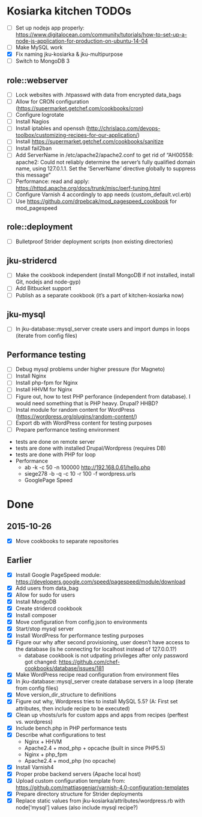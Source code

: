 # Kosiarka kitchen TODOs

- [ ] Set up nodejs app properly: https://www.digitalocean.com/community/tutorials/how-to-set-up-a-node-js-application-for-production-on-ubuntu-14-04
- [ ] Make MySQL work
- [x] Fix naming jku-kosiarka & jku-multipurpose
- [ ] Switch to MongoDB 3

## role::webserver

- [ ] Lock websites with .htpasswd with data from encrypted data_bags
- [ ] Allow for CRON configuration (https://supermarket.getchef.com/cookbooks/cron)
- [ ] Configure logrotate
- [ ] Install Nagios
- [ ] Install iptables and openssh (http://chrislaco.com/devops-toolbox/customizing-recipes-for-our-application/)
- [ ] Install https://supermarket.getchef.com/cookbooks/sanitize
- [ ] Install fail2ban
- [ ] Add ServerName in /etc/apache2/apache2.conf to get rid of “AH00558: apache2: Could not reliably determine the server’s fully qualified domain name, using 127.0.1.1. Set the ‘ServerName’ directive globally to suppress this message”
- [ ] Performance: read and apply: https://httpd.apache.org/docs/trunk/misc/perf-tuning.html
- [ ] Configure Varnish 4 accordingly to app needs (custom_default.vcl.erb)
- [ ] Use https://github.com/drpebcak/mod_pagespeed_cookbook for mod_pagespeed

## role::deployment

- [ ] Bulletproof Strider deployment scripts (non existing directories)

## jku-stridercd

- [ ] Make the cookbook independent (install MongoDB if not installed, install Git, nodejs and node-gyp)
- [ ] Add Bitbucket support
- [ ] Publish as a separate cookbook (it’s a part of kitchen-kosiarka now)

## jku-mysql

- [ ] In jku-database::mysql_server create users and import dumps in loops (iterate from config files)

## Performance testing

- [ ] Debug mysql problems under higher pressure (for Magneto)
- [ ] Install Nginx
- [ ] Install php-fpm for Nginx
- [ ] Install HHVM for Nginx
- [ ] Figure out, how to test PHP perforance (independent from database). I would need something that is PHP heavy. Drupal? HHBD?
- [ ] Instal module for random content for WordPress (https://wordpress.org/plugins/random-content/)
- [ ] Export db with WordPress content for testing purposes
- [ ] Prepare performance testing environment
- tests are done on remote server
- tests are done with installed Drupal/Wordpress (requires DB)
- tests are done with PHP for loop
- Performance
	- ab -k -c 50 -n 100000 http://192.168.0.61/hello.php
	- siege278 -b -q -c 10 -r 100 -f wordpress.urls
	- GooglePage Speed

# Done

## 2015-10-26

- [x] Move cookbooks to separate repositories

## Earlier

- [x] Install Google PageSpeed module: https://developers.google.com/speed/pagespeed/module/download
- [x] Add users from data_bag
- [x] Allow for sudo for users
- [x] Install MongoDB
- [x] Create stridercd cookbook
- [x] Install composer
- [x] Move configuration from config.json to environments
- [x] Start/stop mysql server
- [x] Install WordPress for performance testing purposes
- [x] Figure our why after second provisioning, user doesn’t have access to the database (is he connecting for localhost instead of 127.0.0.1?)
	- database cookbook is not udpating privileges after only password got changed: https://github.com/chef-cookbooks/database/issues/181
- [x] Make WordPress recipe read configuration from environment files
- [x] In jku-database::mysql_server create database servers in a loop (iterate from config files)
- [x] Move version_dir_structure to definitions
- [x] Figure out why, Wordpress tries to install MySQL 5.5? (A: First set attributes, then include recipe to be executed)
- [x] Clean up vhosts/urls for custom apps and apps from recipes (perftest vs. wordpress)
- [x] Include bench.php in PHP performance tests
- [x] Describe what configurations to test
	- Nginx + HHVM
	- Apache2.4 + mod_php + opcache (built in since PHP5.5)
	- Nginx + php_fpm
	- Apache2.4 + mod_php (no opcache)
- [x] Install Varnish4
- [x] Proper probe backend servers (Apache local host)
- [x] Upload custom configuration template from: https://github.com/mattiasgeniar/varnish-4.0-configuration-templates
- [x] Prepare directory structure for Strider deployments
- [x] Replace static values from jku-kosiarka/attributes/wordpress.rb with node[‘mysql’] values (also include mysql recipe?)
